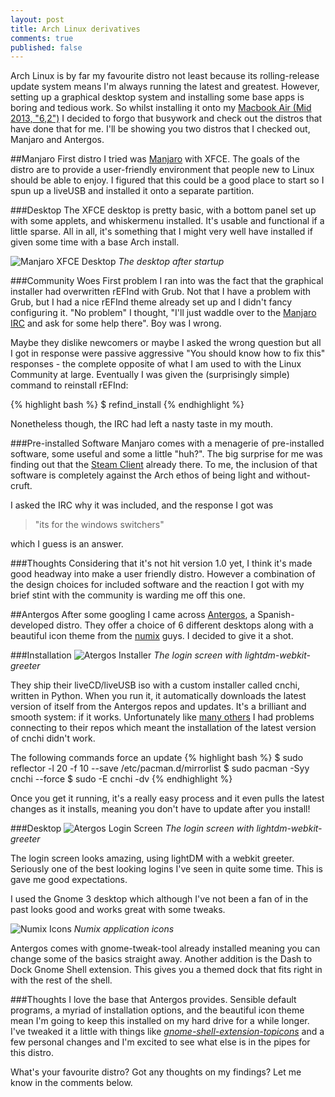 ```yaml
---
layout: post
title: Arch Linux derivatives
comments: true
published: false
---
```


Arch Linux is by far my favourite distro not least because its rolling-release update system means I'm always running the latest and greatest. However, setting up a graphical desktop system and installing some base apps is boring and tedious work. So whilst installing it onto my [Macbook Air (Mid 2013, "6,2")](https://wiki.archlinux.org/index.php/MacBook#Mid_2013_13.22_-_Version_6.2C2) I decided to forgo that busywork and check out the distros that have done that for me. I'll be showing you two distros that I checked out, Manjaro and Antergos.

##Manjaro
First distro I tried was [Manjaro](https://manjaro.github.io/) with XFCE. The goals of the distro are to provide a user-friendly environment that people new to Linux should be able to enjoy. I figured that this could be a good place to start so I spun up a liveUSB and installed it onto a separate partition.

###Desktop
The XFCE desktop is pretty basic, with a bottom panel set up with some applets, and whiskermenu installed. It's usable and functional if a little sparse. All in all, it's something that I might very well have installed if given some time with a base Arch install.

![Manjaro XFCE Desktop]({{site.baseurl}}img/posts/2015-06-05/manjaro-0.8.12-xfce.jpg "Manjaro XFCE Desktop")
*The desktop after startup*

###Community Woes
First problem I ran into was the fact that the graphical installer had overwritten rEFInd with Grub. Not that I have a problem with Grub, but I had a nice rEFInd theme already set up and I didn't fancy configuring it. "No problem" I thought, "I'll just waddle over to the [Manjaro IRC](https://wiki.manjaro.org/index.php?title=Manjaro_IRC) and ask for some help there". Boy was I wrong.

Maybe they dislike newcomers or maybe I asked the wrong question but all I got in response were passive aggressive "You should know how to fix this" responses - the complete opposite of what I am used to with the Linux Community at large. Eventually I was given the (surprisingly simple) command to reinstall rEFInd:

{% highlight bash %}
$ refind_install
{% endhighlight %}

Nonetheless though, the IRC had left a nasty taste in my mouth.

###Pre-installed Software
Manjaro comes with a menagerie of pre-installed software, some useful and some a little "huh?". The big surprise for me was finding out that the [Steam Client](https://store.steampowered.com) already there. To me, the inclusion of that software is completely against the Arch ethos of being light and without-cruft.

I asked the IRC why it was included, and the response I got was
>"its for the windows switchers"

which I guess is an answer.

###Thoughts
Considering that it's not hit version 1.0 yet, I think it's made good headway into make a user friendly distro. However a combination of the design choices for included software and the reaction I got with my brief stint with the community is warding me off this one.

##Antergos
After some googling I came across [Antergos](http://antergos.com), a Spanish-developed distro. They offer a choice of 6 different desktops along with a beautiful icon theme from the [numix](https://numixproject.org/) guys. I decided to give it a shot.

###Installation
![Atergos Installer]({{site.baseurl}}img/posts/2015-06-05/antergos-install.png "Atergos Installer")
*The login screen with lightdm-webkit-greeter*

They ship their liveCD/liveUSB iso with a custom installer called cnchi, written in Python. When you run it, it automatically downloads the latest version of itself from the Antergos repos and updates. It's a brilliant and smooth system: if it works. Unfortunately like [many others](http://forum.antergos.com/topic/1909/cnchi-never-load-after-update) I had problems connecting to their repos which meant the installation of the latest version of cnchi didn't work.

The following commands force an update
{% highlight bash %}
$ sudo reflector -l 20 -f 10 --save /etc/pacman.d/mirrorlist
$ sudo pacman -Syy cnchi --force
$ sudo -E cnchi -dv
{% endhighlight %}

Once you get it running, it's a really easy process and it even pulls the latest changes as it installs, meaning you don't have to update after you install!

###Desktop
![Atergos Login Screen]({{site.baseurl}}img/posts/2015-06-05/lightdm.jpg "Atergos Login Screen")
*The login screen with lightdm-webkit-greeter*

The login screen looks amazing, using lightDM with a webkit greeter. Seriously one of the best looking logins I've seen in quite some time. This is gave me good expectations.

I used the Gnome 3 desktop which although I've not been a fan of in the past looks good and works great with some tweaks.

![Numix Icons]({{site.baseurl}}img/posts/2015-06-05/antergos-icons.png "Numix Icons")
*Numix application icons*

Antergos comes with gnome-tweak-tool already installed meaning you can change some of the basics straight away. Another addition is the Dash to Dock Gnome Shell extension. This gives you a themed dock that fits right in with the rest of the shell.

###Thoughts
I love the base that Antergos provides. Sensible default programs, a myriad of installation options, and the beautiful icon theme mean I'm going to keep this installed on my hard drive for a while longer. I've tweaked it a little with things like [*gnome-shell-extension-topicons*](https://aur.archlinux.org/packages/gnome-shell-extension-topicons/) and a few personal changes and I'm excited to see what else is in the pipes for this distro.

What's your favourite distro? Got any thoughts on my findings? Let me know in the comments below.